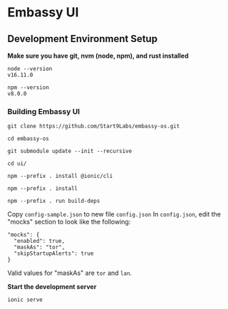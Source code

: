 # Embassy UI

## Development Environment Setup

**Make sure you have git, nvm (node, npm), and rust installed**

```
node --version
v16.11.0

npm --version
v8.0.0
```

### Building Embassy UI

`git clone https://github.com/Start9Labs/embassy-os.git`

`cd embassy-os`

`git submodule update --init --recursive`

`cd ui/`

`npm --prefix . install @ionic/cli`

`npm --prefix . install`

`npm --prefix . run build-deps`

Copy `config-sample.json` to new file `config.json`
In `config.json`, edit the "mocks" section to look like the following:

```
"mocks": {
  "enabled": true,
  "maskAs": "tor",
  "skipStartupAlerts": true
}
```

Valid values for "maskAs" are `tor` and `lan`.

**Start the development server**

`ionic serve`
